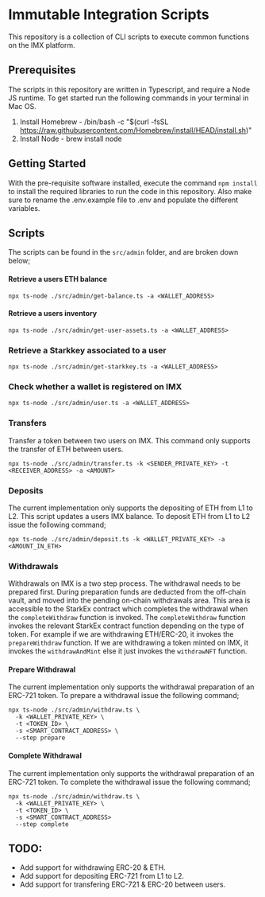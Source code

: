 # Immutable Integration Scripts

This repository is a collection of CLI scripts to execute common functions on the IMX platform.

## Prerequisites

The scripts in this repository are written in Typescript, and require a Node JS runtime. To get started run
the following commands in your terminal in Mac OS.

1. Install Homebrew - /bin/bash -c "$(curl -fsSL https://raw.githubusercontent.com/Homebrew/install/HEAD/install.sh)"
2. Install Node - brew install node

## Getting Started

With the pre-requisite software installed, execute the command `npm install` to install the required libraries to
run the code in this repository. Also make sure to rename the .env.example file to .env and populate the different variables.

## Scripts

The scripts can be found in the `src/admin` folder, and are broken down below;

#### Retrieve a users ETH balance

```
npx ts-node ./src/admin/get-balance.ts -a <WALLET_ADDRESS>
```

#### Retrieve a users inventory

```
npx ts-node ./src/admin/get-user-assets.ts -a <WALLET_ADDRESS>
```

### Retrieve a Starkkey associated to a user

```
npx ts-node ./src/admin/get-starkkey.ts -a <WALLET_ADDRESS>
```

### Check whether a wallet is registered on IMX

```
npx ts-node ./src/admin/user.ts -a <WALLET_ADDRESS>
```

### Transfers

Transfer a token between two users on IMX. This command only supports the transfer of ETH between
users.

```
npx ts-node ./src/admin/transfer.ts -k <SENDER_PRIVATE_KEY> -t <RECEIVER_ADDRESS> -a <AMOUNT>
```

### Deposits

The current implementation only supports the depositing of ETH from L1 to L2.
This script updates a users IMX balance. To deposit ETH from L1 to L2 issue the following command;

```
npx ts-node ./src/admin/deposit.ts -k <WALLET_PRIVATE_KEY> -a <AMOUNT_IN_ETH>
```

### Withdrawals

Withdrawals on IMX is a two step process. The withdrawal needs to be prepared first. During preparation funds are deducted from the off-chain vault, and moved into the pending on-chain withdrawals area. This area is accessible to the StarkEx contract which completes the withdrawal when the `completeWithdraw` function is invoked. The `completeWithdraw` function invokes the relevant StarkEx contract function depending on the type of token. For example if we are withdrawing ETH/ERC-20, it invokes the `prepareWithdraw` function. If we are withdrawing a token minted on IMX, it invokes the `withdrawAndMint` else it just invokes the `withdrawNFT` function.

#### Prepare Withdrawal

The current implementation only supports the withdrawal preparation of an ERC-721 token.
To prepare a withdrawal issue the following command;

```
npx ts-node ./src/admin/withdraw.ts \
  -k <WALLET_PRIVATE_KEY> \
  -t <TOKEN_ID> \
  -s <SMART_CONTRACT_ADDRESS> \
  --step prepare
```

#### Complete Withdrawal

The current implementation only supports the withdrawal preparation of an ERC-721 token.
To complete the withdrawal issue the following command;

```
npx ts-node ./src/admin/withdraw.ts \
  -k <WALLET_PRIVATE_KEY> \
  -t <TOKEN_ID> \
  -s <SMART_CONTRACT_ADDRESS>
  --step complete
```

## TODO:

* Add support for withdrawing ERC-20 & ETH.
* Add support for depositing ERC-721 from L1 to L2.
* Add support for transfering ERC-721 & ERC-20 between users.